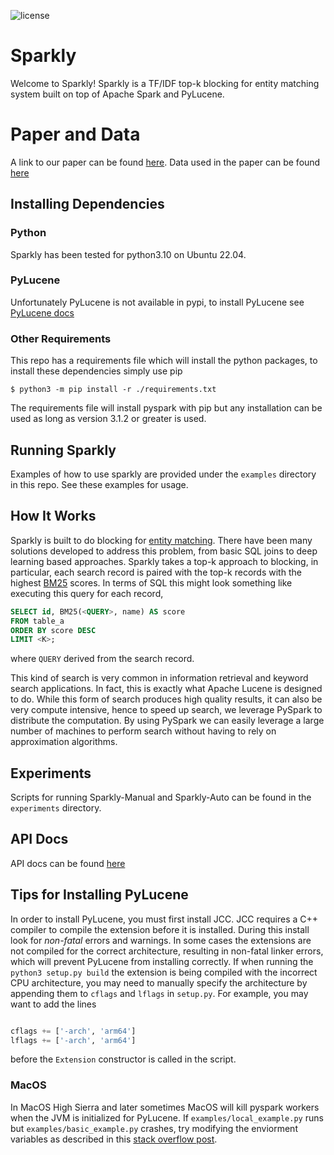 ![license](https://img.shields.io/github/license/anhaidgroup/sparkly)

# Sparkly

Welcome to Sparkly! Sparkly is a TF/IDF top-k blocking for entity matching system built on
top of Apache Spark and PyLucene. 

# Paper and Data

A link to our paper can be found [here](https://pages.cs.wisc.edu/~anhai/papers1/sparkly-tr22.pdf).
Data used in the paper can be found [here](https://pages.cs.wisc.edu/~dpaulsen/sparkly_datasets/)

## Installing Dependencies 

### Python

Sparkly has been tested for python3.10 on Ubuntu 22.04.

### PyLucene 

Unfortunately PyLucene is not available in pypi, to install PyLucene see 
[PyLucene docs](https://lucene.apache.org/pylucene/install.html)

### Other Requirements

This repo has a requirements file which will install the python 
packages, to install these dependencies simply use pip

`$ python3 -m pip install -r ./requirements.txt`

The requirements file will install pyspark with pip but any installation can be used 
as long as version 3.1.2 or greater is used.

## Running Sparkly

Examples of how to use sparkly are provided under the `examples` directory
in this repo. See these examples for usage.

## How It Works 

Sparkly is built to do blocking for [entity matching](https://en.wikipedia.org/wiki/Record_linkage).
There have been many solutions developed to address this problem, from basic SQL joins to deep learning based approaches. 
Sparkly takes a top-k approach to blocking, in particular, each search record is 
paired with the top-k records with the highest [BM25](https://en.wikipedia.org/wiki/Okapi_BM25) scores.
In terms of SQL this might look something like executing this query for each record,
```SQL 
SELECT id, BM25(<QUERY>, name) AS score 
FROM table_a 
ORDER BY score DESC
LIMIT <K>;
```

where `QUERY` derived from the search record. 

This kind of search is very common in information retrieval and keyword search applications. In fact, this is 
exactly what Apache Lucene is designed to do. While this form of search produces high quality results, it can also be very 
compute intensive, hence to speed up search, we leverage PySpark to distribute the computation. By using PySpark
we can easily leverage a large number of machines to perform search without having to rely on approximation algorithms.


## Experiments

Scripts for running Sparkly-Manual and Sparkly-Auto can be found in the `experiments` directory.

## API Docs

API docs can be found [here](https://derekpaulsen.github.io/sparkly/html/)

## Tips for Installing PyLucene

In order to install PyLucene, you must first install JCC. JCC requires 
a C++ compiler to compile the extension before it is installed. During this
install look for *non-fatal* errors and warnings. In some cases the extensions are 
not compiled for the correct architecture, resulting in non-fatal linker errors, 
which will prevent PyLucene from installing correctly.
If when running the `python3 setup.py build` the extension is being compiled with the 
incorrect CPU architecture, you may need to manually specify the architecture by appending 
them to `cflags` and `lflags` in `setup.py`. For example, you may want to add the lines
```python

cflags += ['-arch', 'arm64']
lflags += ['-arch', 'arm64']
```

before the `Extension` constructor is called in the script.


### MacOS

In MacOS High Sierra and later sometimes MacOS will kill pyspark workers when the JVM is initialized for PyLucene. If 
`examples/local_example.py` runs but `examples/basic_example.py` crashes, try modifying the enviorment variables 
as described in this [stack overflow post](https://stackoverflow.com/questions/50168647/multiprocessing-causes-python-to-crash-and-gives-an-error-may-have-been-in-progr).
